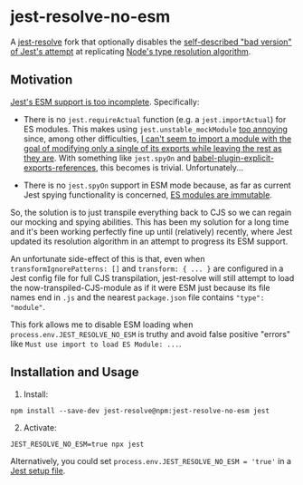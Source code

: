 # jest-resolve-no-esm

A [jest-resolve](https://npm.im/jest-resolve) fork that optionally disables the
[self-described "bad version" of Jest's attempt](https://github.com/jestjs/jest/blob/2737e08b33d1063ac99c4e3f0973551fe34427ee/packages/jest-resolve/src/shouldLoadAsEsm.ts#L43-L72)
at replicating
[Node's type resolution algorithm](https://github.com/nodejs/modules/issues/393).

## Motivation

[Jest's ESM support is too incomplete](https://github.com/jestjs/jest/issues/9430).
Specifically:

- There is no `jest.requireActual` function (e.g. a `jest.importActual`) for ES
  modules. This makes using `jest.unstable_mockModule`
  [too annoying](https://github.com/jestjs/jest/issues/15303) since, among other
  difficulties,
  [I can't seem to import a module with the goal of modifying only a single of its exports while leaving the rest as they are](https://github.com/jestjs/jest/issues/9430#issuecomment-3174004784).
  With something like `jest.spyOn` and
  [babel-plugin-explicit-exports-references](https://npm.im/babel-plugin-explicit-exports-references),
  this becomes is trivial. Unfortunately...

- There is no `jest.spyOn` support in ESM mode because, as far as current Jest
  spying functionality is concerned,
  [ES modules are immutable](https://stackoverflow.com/questions/73379206/jest-standard-way-to-stub-named-exports-of-esm-modules).

So, the solution is to just transpile everything back to CJS so we can regain
our mocking and spying abilities. This has been my solution for a long time and
it's been working perfectly fine up until (relatively) recently, where Jest
updated its resolution algorithm in an attempt to progress its ESM support.

An unfortunate side-effect of this is that, even when
`transformIgnorePatterns: []` and `transform: { ... }` are configured in a Jest
config file for full CJS transpilation, jest-resolve will still attempt to load
the now-transpiled-CJS-module as if it were ESM just because its file names end
in `.js` and the nearest `package.json` file contains `"type": "module"`.

This fork allows me to disable ESM loading when
`process.env.JEST_RESOLVE_NO_ESM` is truthy and avoid false positive "errors"
like `Must use import to load ES Module: ...`.

## Installation and Usage

1. Install:

```shell
npm install --save-dev jest-resolve@npm:jest-resolve-no-esm jest
```

2. Activate:

```
JEST_RESOLVE_NO_ESM=true npx jest
```

Alternatively, you could set `process.env.JEST_RESOLVE_NO_ESM = 'true'` in a
[Jest setup file](https://jestjs.io/docs/configuration#setupfiles-array).
